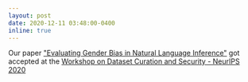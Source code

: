 ```yaml
---
layout: post
date: 2020-12-11 03:48:00-0400
inline: true
---
```


Our paper ["Evaluating Gender Bias in Natural Language Inference"](http://securedata.lol/camera_ready/19.pdf) got accepted at the [Workshop on Dataset Curation and Security - NeurIPS 2020](http://securedata.lol/)